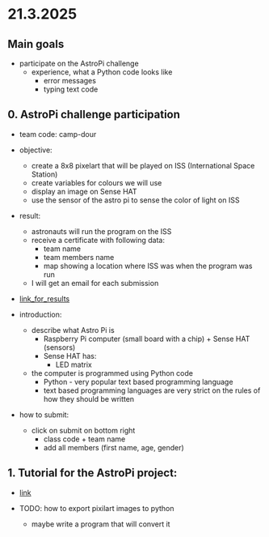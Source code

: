 # 21.3.2025

## Main goals

- participate on the AstroPi challenge
  - experience, what a Python code looks like
    - error messages
    - typing text code

## 0. AstroPi challenge participation

- team code: camp-dour

- objective:
  - create a 8x8 pixelart that will be played on ISS (International Space Station)
  - create variables for colours we will use
  - display an image on Sense HAT
  - use the sensor of the astro pi to sense the color of light on ISS

- result:
  - astronauts will run the program on the ISS
  - receive a certificate with following data:
    - team name
    - team members name
    - map showing a location where ISS was when the program was run
  - I will get an email for each submission

- [link_for_results](https://missions.astro-pi.org/mission)

- introduction:
  - describe what Astro Pi is
    - Raspberry Pi computer (small board with a chip) + Sense HAT (sensors)
    - Sense HAT has:
      - LED matrix
  - the computer is programmed using Python code
    - Python - very popular text based programming language
    - text based programming languages are very strict on the rules of how they should be written

- how to submit:
  - click on submit on bottom right
    - class code + team name
    - add all members (first name, age, gender)

## 1. Tutorial for the AstroPi project:

- [link](https://projects.raspberrypi.org/en/projects/astro-pi-mission-zero)

- TODO: how to export pixilart images to python
  - maybe write a program that will convert it